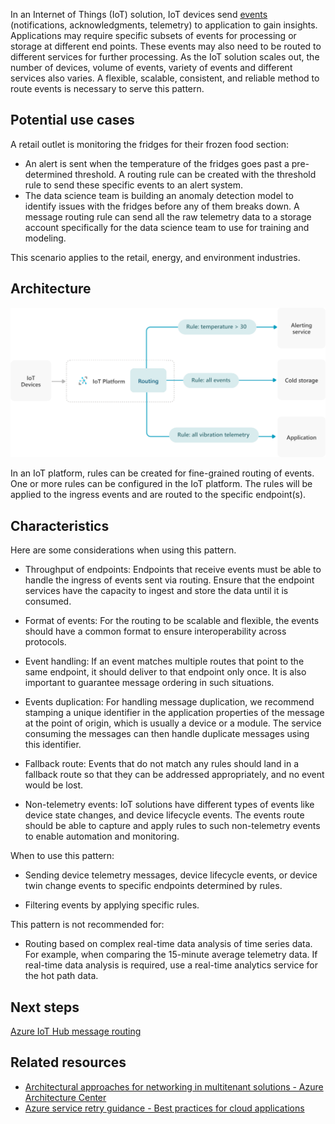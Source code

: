 In an Internet of Things (IoT) solution, IoT devices send [events](./introduction-to-solutions.yml#events) (notifications, acknowledgments, telemetry) to application to gain insights. Applications may require specific subsets of events for processing or storage at different end points. These events may also need to be routed to different services for further processing. As the IoT solution scales out, the number of devices, volume of events, variety of events and different services also varies. A flexible, scalable, consistent, and reliable method to route events is necessary to serve this pattern.

## Potential use cases

A retail outlet is monitoring the fridges for their frozen food section:

- An alert is sent when the temperature of the fridges goes past a pre-determined threshold. A routing rule can be created with the threshold rule to send these specific events to an alert system.
- The data science team is building an anomaly detection model to identify issues with the fridges before any of them breaks down. A message routing rule can send all the raw telemetry data to a storage account specifically for the data science team to use for training and modeling.

This scenario applies to the retail, energy, and environment industries.

## Architecture

![Architecture diagram illustrating use of rules to route events to different Azure services](media/event-routing.svg)

In an IoT platform, rules can be created for fine-grained routing of events. One or more rules can be configured in the IoT platform. The rules will be applied to the ingress events and are routed to the specific endpoint(s).

## Characteristics

Here are some considerations when using this pattern.

- Throughput of endpoints: Endpoints that receive events must be able to handle the ingress of events sent via routing. Ensure that the endpoint services have the capacity to ingest and store the data until it is consumed.

- Format of events: For the routing to be scalable and flexible, the events should have a common format to ensure interoperability across protocols.

- Event handling: If an event matches multiple routes that point to the same endpoint, it should deliver to that endpoint only once. It is also important to guarantee message ordering in such situations.

- Events duplication: For handling message duplication, we recommend stamping a unique identifier in the application properties of the message at the point of origin, which is usually a device or a module. The service consuming the messages can then handle duplicate messages using this identifier.

- Fallback route: Events that do not match any rules should land in a fallback route so that they can be addressed appropriately, and no event would be lost.

- Non-telemetry events: IoT solutions have different types of events like device state changes, and device lifecycle events. The events route should be able to capture and apply rules to such non-telemetry events to enable automation and monitoring.

When to use this pattern:

- Sending device telemetry messages, device lifecycle events, or device twin change events to specific endpoints determined by rules.

- Filtering events by applying specific rules.

This pattern is not recommended for:

- Routing based on complex real-time data analysis of time series data. For example, when comparing the 15-minute average telemetry data. If real-time data analysis is required, use a real-time analytics service for the hot path data.

## Next steps

[Azure IoT Hub message routing](/azure/iot-hub/iot-hub-devguide-messages-d2c)

## Related resources

- [Architectural approaches for networking in multitenant solutions - Azure Architecture Center](/azure/architecture/guide/multitenant/approaches/networking)
- [Azure service retry guidance - Best practices for cloud applications](/azure/architecture/best-practices/retry-service-specific)

